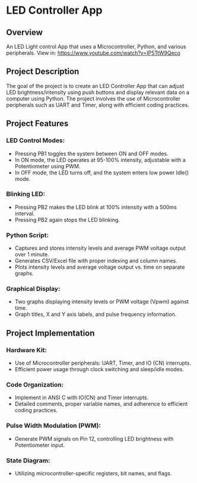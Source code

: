 # LED Controller App

## Overview
An LED Light control App that uses a Microcontroller, Python, and various peripherals.
View in: https://www.youtube.com/watch?v=IP5TtW9Qeco

## Project Description
The goal of the project is to create an LED Controller App that can adjust LED brightness/intensity using push buttons and display relevant data on a computer using Python. The project involves the use of Microcontroller peripherals such as UART and Timer, along with efficient coding practices.

## Project Features
### LED Control Modes:

- Pressing PB1 toggles the system between ON and OFF modes.
- In ON mode, the LED operates at 95-100% intensity, adjustable with a Potentiometer using PWM.
- In OFF mode, the LED turns off, and the system enters low power Idle() mode.

### Blinking LED:

- Pressing PB2 makes the LED blink at 100% intensity with a 500ms interval.
- Pressing PB2 again stops the LED blinking.

### Python Script:

- Captures and stores intensity levels and average PWM voltage output over 1 minute.
- Generates CSV/Excel file with proper indexing and column names.
- Plots intensity levels and average voltage output vs. time on separate graphs.

### Graphical Display:

- Two graphs displaying intensity levels or PWM voltage (Vpwm) against time.
- Graph titles, X and Y axis labels, and pulse frequency information.

## Project Implementation
### Hardware Kit:

- Use of Microcontroller peripherals: UART, Timer, and IO (CN) interrupts.
- Efficient power usage through clock switching and sleep/idle modes.

### Code Organization:

- Implement in ANSI C with IO(CN) and Timer interrupts.
- Detailed comments, proper variable names, and adherence to efficient coding practices.

### Pulse Width Modulation (PWM):

- Generate PWM signals on Pin 12, controlling LED brightness with Potentiometer input.

### State Diagram:

- Utilizing microcontroller-specific registers, bit names, and flags.

